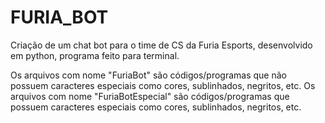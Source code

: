 # FURIA_BOT
Criação de um chat bot para o time de CS da Furia Esports, desenvolvido em python, programa feito para terminal.

Os arquivos com nome "FuriaBot" são códigos/programas que não possuem caracteres especiais como cores, sublinhados, negritos, etc. Os arquivos com nome "FuriaBotEspecial" são códigos/programas que possuem caracteres especiais como cores, sublinhados, negritos, etc.
